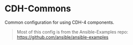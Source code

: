 # CDH-Commons

Common configuration for using CDH-4 components.

>  Most of this config is from the Ansible-Examples repo: https://github.com/ansible/ansible-examples
